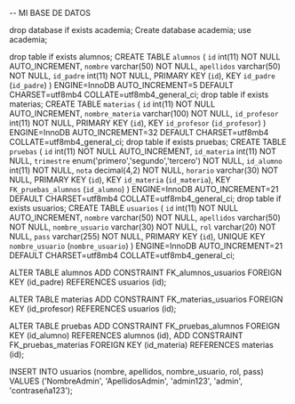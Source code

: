 -- MI BASE DE DATOS

drop database if exists academia;
Create database academia;
use academia;

drop table if exists alumnos;
CREATE TABLE `alumnos` (
 `id` int(11) NOT NULL AUTO_INCREMENT,
 `nombre` varchar(50) NOT NULL,
 `apellidos` varchar(50) NOT NULL,
 `id_padre` int(11) NOT NULL,
 PRIMARY KEY (`id`),
 KEY `id_padre` (`id_padre`)
) ENGINE=InnoDB AUTO_INCREMENT=5 DEFAULT CHARSET=utf8mb4 COLLATE=utf8mb4_general_ci;
drop table if exists materias;
CREATE TABLE `materias` (
 `id` int(11) NOT NULL AUTO_INCREMENT,
 `nombre_materia` varchar(100) NOT NULL,
 `id_profesor` int(11) NOT NULL,
 PRIMARY KEY (`id`),
 KEY `id_profesor` (`id_profesor`)
) ENGINE=InnoDB AUTO_INCREMENT=32 DEFAULT CHARSET=utf8mb4 COLLATE=utf8mb4_general_ci;
drop table if exists pruebas;
CREATE TABLE `pruebas` (
 `id` int(11) NOT NULL AUTO_INCREMENT,
 `id_materia` int(11) NOT NULL,
 `trimestre` enum('primero','segundo','tercero') NOT NULL,
 `id_alumno` int(11) NOT NULL,
 `nota` decimal(4,2) NOT NULL,
 `horario` varchar(30) NOT NULL,
 PRIMARY KEY (`id`),
 KEY `id_materia` (`id_materia`),
 KEY `FK_pruebas_alumnos` (`id_alumno`)
) ENGINE=InnoDB AUTO_INCREMENT=21 DEFAULT CHARSET=utf8mb4 COLLATE=utf8mb4_general_ci;
drop table if exists usuarios;
CREATE TABLE `usuarios` (
 `id` int(11) NOT NULL AUTO_INCREMENT,
 `nombre` varchar(50) NOT NULL,
 `apellidos` varchar(50) NOT NULL,
 `nombre_usuario` varchar(30) NOT NULL,
 `rol` varchar(20) NOT NULL,
 `pass` varchar(255) NOT NULL,
 PRIMARY KEY (`id`),
 UNIQUE KEY `nombre_usuario` (`nombre_usuario`)
) ENGINE=InnoDB AUTO_INCREMENT=21 DEFAULT CHARSET=utf8mb4 COLLATE=utf8mb4_general_ci;


ALTER TABLE alumnos
ADD CONSTRAINT FK_alumnos_usuarios FOREIGN KEY (id_padre) REFERENCES usuarios (id);

ALTER TABLE materias
ADD CONSTRAINT FK_materias_usuarios FOREIGN KEY (id_profesor) REFERENCES usuarios (id);

ALTER TABLE pruebas
ADD CONSTRAINT FK_pruebas_alumnos FOREIGN KEY (id_alumno) REFERENCES alumnos (id),
ADD CONSTRAINT FK_pruebas_materias FOREIGN KEY (id_materia) REFERENCES materias (id);




INSERT INTO usuarios (nombre, apellidos, nombre_usuario, rol, pass)
VALUES ('NombreAdmin', 'ApellidosAdmin', 'admin123', 'admin', 'contraseña123');
